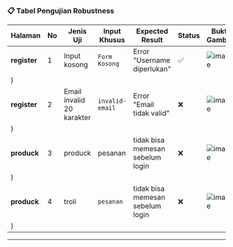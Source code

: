 ### 📋 Tabel Pengujian Robustness 

| Halaman     | No | Jenis Uji               | Input Khusus         | Expected Result              | Status | Bukti Gambar |
|-------------|----|-------------------------|----------------------|------------------------------|--------|--------------|
| **register** | 1  | Input kosong            | `Form Kosong` | Error "Username diperlukan" | ✅ | ![image](https://github.com/user-attachments/assets/c7f398c2-965a-4c05-a33d-8bb519d1c285)
) |
| **register** | 2  | Email invalid 20 karakter           | `invalid-email`      | Error "Email tidak valid"    | ❌ | ![image](https://github.com/user-attachments/assets/bea9de92-86ef-4850-bc7f-bcf4225548c4)
) |
| **produck** | 3  | produck                 | pesanan              | tidak bisa memesan sebelum login | ❌ |![image](https://github.com/user-attachments/assets/597e8d60-088c-4b7d-a86a-e3f3cc2ac677)
) |
| **produck** | 4  | troli          | `pesanan`           | tidak bisa memesan sebelum login     | ❌ | ![image](https://github.com/user-attachments/assets/9b90ef42-387c-4525-a76d-5387b533f6bb)
) |

---

